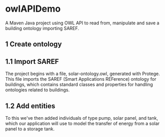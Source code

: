 # owlAPIDemo
A Maven Java project using OWL API to read from, manipulate and save a building ontology importing SAREF.

## 1 Create ontology
## 1.1 Import SAREF
The project begins with a file, solar-ontology.owl, generated with Protege. This file imports the SAREF (Smart Applications REFerence) ontology for buildings, which contains standard classes and properties for handling ontologies related to buildings. 
## 1.2 Add entities
To this we've then added individuals of type pump, solar panel, and tank, which our application will use to model the transfer of energy from a solar panel to a storage tank.
